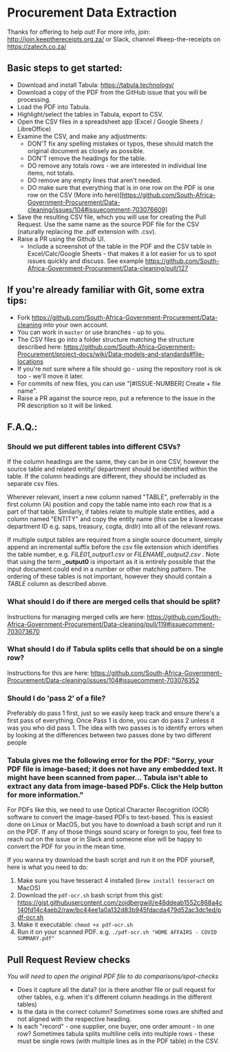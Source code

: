 # Procurement Data Extraction

Thanks for offering to help out!
For more info, join: http://join.keepthereceipts.org.za/
or Slack, channel #keep-the-receipts on https://zatech.co.za/

## Basic steps to get started:
- Download and install Tabula: https://tabula.technology/
- Download a copy of the PDF from the GitHub issue that you will be processing.
- Load the PDF into Tabula.
- Highlight/select the tables in Tabula, export to CSV.
- Open the CSV files in a spreadsheet app (Excel / Google Sheets / LibreOffice)
- Examine the CSV, and make any adjustments:
  - DON'T fix any spelling mistakes or typos, these should match the original document as closely as possible.
  - DON'T remove the headings for the table.
  - DO remove any totals rows - we are interested in individual line items, not totals.
  - DO remove any empty lines that aren't needed.
  - DO make sure that everything that is in one row on the PDF is one row on the CSV (More info here)[https://github.com/South-Africa-Government-Procurement/Data-cleaning/issues/104#issuecomment-703076609]
- Save the resulting CSV file, which you will use for creating the Pull Request. Use the same name as the source PDF file for the CSV (naturally replacing the .pdf extension with .csv).
- Raise a PR using the Github UI.
  - Include a screenshot of the table in the PDF and the CSV table in Excel/Calc/Google Sheets - that makes it a lot easier for us to spot issues quickly and discuss. See example https://github.com/South-Africa-Government-Procurement/Data-cleaning/pull/127

## If you're already familiar with Git, some extra tips:
- Fork https://github.com/South-Africa-Government-Procurement/Data-cleaning into your own account.
- You can work in `master` or use branches - up to you.
- The CSV files go into a folder structure matching the structure described here: https://github.com/South-Africa-Government-Procurement/project-docs/wiki/Data-models-and-standards#file-locations
- If you're not sure where a file should go - using the repository root is ok too - we'll move it later.
- For commits of new files, you can use "[#ISSUE-NUMBER] Create + file name".
- Raise a PR against the source repo, put a reference to the issue in the PR description so it will be linked.


## F.A.Q.:

### Should we put different tables into different CSVs?

If the column headings are the same, they can be in one CSV, however the source table and related entity/ department should be identified within the table. If the column headings are different, they should be included as separate csv files. 

Wherever relevant, insert a new column named "TABLE", preferrably in the first column (A) position and copy the table name into each row that is a part of that table. Similarly, if tables relate to multiple state entities, add a column named "ENTITY" and copy the entity name (this can be a lowercase department ID e.g. saps, treasury, cogta, drdlr) into all of the relevant rows.

If multiple output tables are required from a single source document, simply append an incremental suffix before the csv file extension which identifies the table number, e.g. *FILE01_output1.csv* or *FILENAME_output2.csv* . Note that using the term **_output0** is important as it is entirely possible that the input document could end in a number or other matching pattern. The ordering of these tables is not important, however they should contain a *TABLE* column as described above.

### What should I do if there are merged cells that should be split?

Instructions for managing merged cells are here: https://github.com/South-Africa-Government-Procurement/Data-cleaning/pull/119#issuecomment-703073670

### What should I do if Tabula splits cells that should be on a single row?
Instructions for this are here: https://github.com/South-Africa-Government-Procurement/Data-cleaning/issues/104#issuecomment-703076352

### Should I do 'pass 2' of a file?

Preferably do pass 1 first, just so we easily keep track and ensure there's a first pass of everything.
Once Pass 1 is done, you can do pass 2 unless it was you who did pass 1.
The idea with two passes is to identify errors when by looking at the differences between two passes done by two different people

### Tabula gives me the following error for the PDF: "Sorry, your PDF file is image-based; it does not have any embedded text. It might have been scanned from paper... Tabula isn't able to extract any data from image-based PDFs. Click the Help button for more information."

For PDFs like this, we need to use Optical Character Recognition (OCR) software to convert the image-based PDFs to text-based. This is easiest done on Linux or MacOS, but you have to download a bash script and run it on the PDF. If any of those things sound scary or foreign to you, feel free to reach out on the issue or in Slack and someone else will be happy to convert the PDF for you in the mean time.

If you wanna try download the bash script and run it on the PDF yourself, here is what you need to do:

1. Make sure you have tesseract 4 installed (`brew install tesseract` on MacOS)
1. Download the `pdf-ocr.sh` bash script from this gist: https://gist.githubusercontent.com/zoidbergwill/e48ddeab1552c868a4c140fd14c4aeb2/raw/bc44ee1a0a132d83b945fdacda479d52ac3dc1ed/pdf-ocr.sh
1. Make it executable:
  `chmod +x pdf-ocr.sh`
1. Run it on your scanned PDF.
  e.g. `./pdf-ocr.sh "HOME AFFAIRS - COVID SUMMARY.pdf"`

## Pull Request Review checks

_You will need to open the original PDF file to do comparisons/spot-checks_

- Does it capture all the data? (or is there another file or pull request for other tables, e.g. when it's different column headings in the different tables)
- Is the data in the correct column? Sometimes some rows are shifted and not aligned with the respective heading.
- Is each "record" - one supplier, one buyer, one order amount - in one row? Sometimes tabula splits multiline cells into multiple rows - these must be single rows (with multiple lines as in the PDF table) in the CSV.
